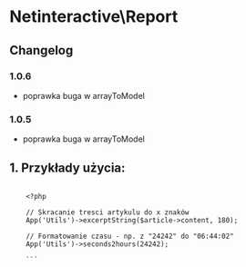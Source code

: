 Netinteractive\Report
=====================

## Changelog

### 1.0.6
- poprawka buga w arrayToModel

### 1.0.5
- poprawka buga w arrayToModel




## 1. Przykłady użycia: ##


```

    <?php
    
    // Skracanie tresci artykulu do x znaków
    App('Utils')->excerptString($article->content, 180);
    
    // Formatowanie czasu - np. z "24242" do "06:44:02"
    App('Utils')->seconds2hours(24242);
    
    ```